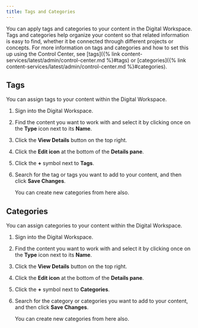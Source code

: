 ```yaml
---
title: Tags and Categories
---
```


You can apply tags and categories to your content in the Digital Workspace. Tags and categories help organize your content so that related information is easy to find, whether it be connected through different projects or concepts. For more information on tags and categories and how to set this up using the Control Center, see [tags]({% link content-services/latest/admin/control-center.md %}#tags) or [categories]({% link content-services/latest/admin/control-center.md %}#categories).

## Tags

You can assign tags to your content within the Digital Workspace.

1. Sign into the Digital Workspace.

2. Find the content you want to work with and select it by clicking once on the **Type** icon next to its **Name**.

3. Click the **View Details** button on the top right.

4. Click the **Edit icon** at the bottom of the **Details pane**.

5. Click the **+** symbol next to **Tags**.

6. Search for the tag or tags you want to add to your content, and then click **Save Changes**.

   You can create new categories from here also.

## Categories

You can assign categories to your content within the Digital Workspace.

1. Sign into the Digital Workspace.

2. Find the content you want to work with and select it by clicking once on the **Type** icon next to its **Name**.

3. Click the **View Details** button on the top right.

4. Click the **Edit icon** at the bottom of the **Details pane**.

5. Click the **+** symbol next to **Categories**.

6. Search for the category or categories you want to add to your content, and then click **Save Changes**.

   You can create new categories from here also.
